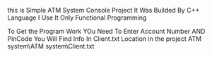 this is Simple ATM System Console Project It Was Builded By C++ Language I Use It Only Functional Programming  

To Get the Program Work YOu Need To Enter Account Number AND PinCode You Will Find Info In Client.txt Location in the project ATM system\ATM system\Client.txt
